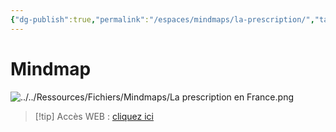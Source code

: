 ```yaml
---
{"dg-publish":true,"permalink":"/espaces/mindmaps/la-prescription/","tags":["mindmaps"],"noteIcon":"2"}
---
```



# Mindmap
![../../Ressources/Fichiers/Mindmaps/La prescription en France.png](/img/user/Ressources/Fichiers/Mindmaps/La%20prescription%20en%20France.png)
> [!tip] Accès WEB : [cliquez ici](https://mindmapai.app/mind-map/la-prescription-en-france-35eed261)